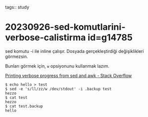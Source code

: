 tags:: study

# 20230926-sed-komutlarini-verbose-calistirma id=g14785

sed komutu -i ile inline çalışır. Dosyada gerçekleştirdiği değişiklikleri görmezsin.

Bunları görmek için, `w` opsiyonunu kullanmak lazım.

[Printing verbose progress from sed and awk - Stack Overflow](https://stackoverflow.com/questions/9833948/printing-verbose-progress-from-sed-and-awk)

```
$ echo hello > test
$ sed -e 's/ll/zz/w /dev/stdout' -i .backup test
hezzo
$ cat test
hezzo
$ cat test.backup 
hello
```

